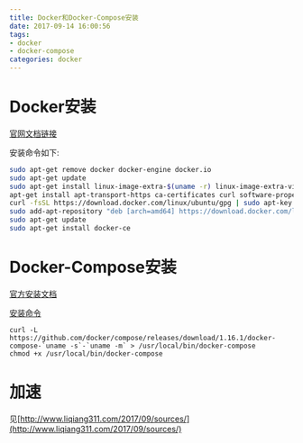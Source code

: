 ```yaml
---
title: Docker和Docker-Compose安装
date: 2017-09-14 16:00:56
tags: 
- docker
- docker-compose
categories: docker
---
```


# Docker安装

<!-- more -->

[官网文档链接](https://docs.docker.com/engine/installation/linux/docker-ce/ubuntu/#install-using-the-repository)

安装命令如下:

```bash
sudo apt-get remove docker docker-engine docker.io
sudo apt-get update
sudo apt-get install linux-image-extra-$(uname -r) linux-image-extra-virtual
apt-get install apt-transport-https ca-certificates curl software-properties-common
curl -fsSL https://download.docker.com/linux/ubuntu/gpg | sudo apt-key add -
sudo add-apt-repository "deb [arch=amd64] https://download.docker.com/linux/ubuntu $(lsb_release -cs) stable"
sudo apt-get update
sudo apt-get install docker-ce
```

# Docker-Compose安装

[官方安装文档](https://docs.docker.com/compose/install/)

[安装命令](https://github.com/docker/compose/releases)

```
curl -L https://github.com/docker/compose/releases/download/1.16.1/docker-compose-`uname -s`-`uname -m` > /usr/local/bin/docker-compose
chmod +x /usr/local/bin/docker-compose
```



# 加速

见[http://www.liqiang311.com/2017/09/sources/](http://www.liqiang311.com/2017/09/sources/)